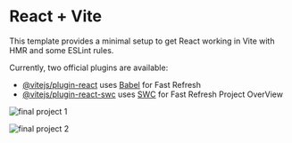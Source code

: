 # React + Vite

This template provides a minimal setup to get React working in Vite with HMR and some ESLint rules.

Currently, two official plugins are available:

- [@vitejs/plugin-react](https://github.com/vitejs/vite-plugin-react/blob/main/packages/plugin-react/README.md) uses [Babel](https://babeljs.io/) for Fast Refresh
- [@vitejs/plugin-react-swc](https://github.com/vitejs/vite-plugin-react-swc) uses [SWC](https://swc.rs/) for Fast Refresh
Project OverView


![final project 1](https://github.com/user-attachments/assets/e820d535-a21c-42d9-861a-41cfe76fb598)


![final project 2](https://github.com/user-attachments/assets/e94356ec-b529-4e5f-8a19-562920e5413d)
